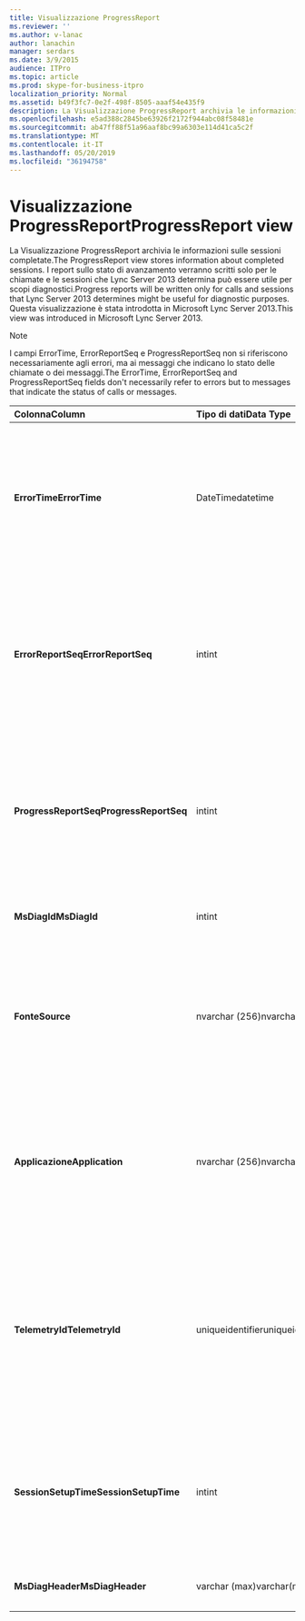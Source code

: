 ```yaml
---
title: Visualizzazione ProgressReport
ms.reviewer: ''
ms.author: v-lanac
author: lanachin
manager: serdars
ms.date: 3/9/2015
audience: ITPro
ms.topic: article
ms.prod: skype-for-business-itpro
localization_priority: Normal
ms.assetid: b49f3fc7-0e2f-498f-8505-aaaf54e435f9
description: La Visualizzazione ProgressReport archivia le informazioni sulle sessioni completate. I report sullo stato di avanzamento verranno scritti solo per le chiamate e le sessioni che Lync Server 2013 determina può essere utile per scopi diagnostici. Questa visualizzazione è stata introdotta in Microsoft Lync Server 2013.
ms.openlocfilehash: e5ad388c2845be63926f2172f944abc08f58481e
ms.sourcegitcommit: ab47ff88f51a96aaf8bc99a6303e114d41ca5c2f
ms.translationtype: MT
ms.contentlocale: it-IT
ms.lasthandoff: 05/20/2019
ms.locfileid: "36194758"
---
```

# <a name="progressreport-view"></a><span data-ttu-id="1b82e-105">Visualizzazione ProgressReport</span><span class="sxs-lookup"><span data-stu-id="1b82e-105">ProgressReport view</span></span>
 
<span data-ttu-id="1b82e-106">La Visualizzazione ProgressReport archivia le informazioni sulle sessioni completate.</span><span class="sxs-lookup"><span data-stu-id="1b82e-106">The ProgressReport view stores information about completed sessions.</span></span> <span data-ttu-id="1b82e-107">I report sullo stato di avanzamento verranno scritti solo per le chiamate e le sessioni che Lync Server 2013 determina può essere utile per scopi diagnostici.</span><span class="sxs-lookup"><span data-stu-id="1b82e-107">Progress reports will be written only for calls and sessions that Lync Server 2013 determines might be useful for diagnostic purposes.</span></span> <span data-ttu-id="1b82e-108">Questa visualizzazione è stata introdotta in Microsoft Lync Server 2013.</span><span class="sxs-lookup"><span data-stu-id="1b82e-108">This view was introduced in Microsoft Lync Server 2013.</span></span>
  
> [!NOTE]
> <span data-ttu-id="1b82e-109">I campi ErrorTime, ErrorReportSeq e ProgressReportSeq non si riferiscono necessariamente agli errori, ma ai messaggi che indicano lo stato delle chiamate o dei messaggi.</span><span class="sxs-lookup"><span data-stu-id="1b82e-109">The ErrorTime, ErrorReportSeq and ProgressReportSeq fields don't necessarily refer to errors but to messages that indicate the status of calls or messages.</span></span> 
  
|<span data-ttu-id="1b82e-110">**Colonna**</span><span class="sxs-lookup"><span data-stu-id="1b82e-110">**Column**</span></span>|<span data-ttu-id="1b82e-111">**Tipo di dati**</span><span class="sxs-lookup"><span data-stu-id="1b82e-111">**Data Type**</span></span>|<span data-ttu-id="1b82e-112">**Dettagli**</span><span class="sxs-lookup"><span data-stu-id="1b82e-112">**Details**</span></span>|
|:-----|:-----|:-----|
|<span data-ttu-id="1b82e-113">**ErrorTime**</span><span class="sxs-lookup"><span data-stu-id="1b82e-113">**ErrorTime**</span></span> <br/> |<span data-ttu-id="1b82e-114">DateTime</span><span class="sxs-lookup"><span data-stu-id="1b82e-114">datetime</span></span>  <br/> |<span data-ttu-id="1b82e-115">Periodo di errore.</span><span class="sxs-lookup"><span data-stu-id="1b82e-115">Time of error occurred.</span></span> <span data-ttu-id="1b82e-116">Usato in combinazione con ErrorReportSeq per identificare in modo univoco un errore.</span><span class="sxs-lookup"><span data-stu-id="1b82e-116">Used in conjunction with ErrorReportSeq to uniquely identify an error.</span></span>  <br/> |
|<span data-ttu-id="1b82e-117">**ErrorReportSeq**</span><span class="sxs-lookup"><span data-stu-id="1b82e-117">**ErrorReportSeq**</span></span> <br/> |<span data-ttu-id="1b82e-118">int</span><span class="sxs-lookup"><span data-stu-id="1b82e-118">int</span></span>  <br/> |<span data-ttu-id="1b82e-119">Numero ID per identificare l'errore.</span><span class="sxs-lookup"><span data-stu-id="1b82e-119">ID number to identify the error.</span></span> <span data-ttu-id="1b82e-120">Usato in combinazione con ErrorTime per identificare in modo univoco un errore.</span><span class="sxs-lookup"><span data-stu-id="1b82e-120">Used in conjunction with ErrorTime to uniquely identify an error.</span></span>  <br/> |
|<span data-ttu-id="1b82e-121">**ProgressReportSeq**</span><span class="sxs-lookup"><span data-stu-id="1b82e-121">**ProgressReportSeq**</span></span> <br/> |<span data-ttu-id="1b82e-122">int</span><span class="sxs-lookup"><span data-stu-id="1b82e-122">int</span></span>  <br/> |<span data-ttu-id="1b82e-123">ID per identificare il report di stato.</span><span class="sxs-lookup"><span data-stu-id="1b82e-123">ID to identify the progress report.</span></span> <span data-ttu-id="1b82e-124">Usato per distinguere i report sullo stato dello stesso rapporto di errore.</span><span class="sxs-lookup"><span data-stu-id="1b82e-124">Used to distinguish progress reports of the same error report.</span></span>  <br/> |
|<span data-ttu-id="1b82e-125">**MsDiagId**</span><span class="sxs-lookup"><span data-stu-id="1b82e-125">**MsDiagId**</span></span> <br/> |<span data-ttu-id="1b82e-126">int</span><span class="sxs-lookup"><span data-stu-id="1b82e-126">int</span></span>  <br/> |<span data-ttu-id="1b82e-127">ID di diagnostica per il report degli errori.</span><span class="sxs-lookup"><span data-stu-id="1b82e-127">Diagnostic ID for the error report.</span></span>  <br/> |
|<span data-ttu-id="1b82e-128">**Fonte**</span><span class="sxs-lookup"><span data-stu-id="1b82e-128">**Source**</span></span> <br/> |<span data-ttu-id="1b82e-129">nvarchar (256)</span><span class="sxs-lookup"><span data-stu-id="1b82e-129">nvarchar(256)</span></span>  <br/> |<span data-ttu-id="1b82e-130">Nome del server che ha originato l'errore (se il report è stato inviato da un componente server).</span><span class="sxs-lookup"><span data-stu-id="1b82e-130">Name of server that originated the error (if report was sent from a server component).</span></span>  <br/> |
|<span data-ttu-id="1b82e-131">**Applicazione**</span><span class="sxs-lookup"><span data-stu-id="1b82e-131">**Application**</span></span> <br/> |<span data-ttu-id="1b82e-132">nvarchar (256)</span><span class="sxs-lookup"><span data-stu-id="1b82e-132">nvarchar(256)</span></span>  <br/> |<span data-ttu-id="1b82e-133">Nome dell'applicazione che ha originato l'errore (se il report è stato inviato da un componente server).</span><span class="sxs-lookup"><span data-stu-id="1b82e-133">Name of application that originated the error (if report was sent from a server component).</span></span>  <br/> |
|<span data-ttu-id="1b82e-134">**TelemetryId**</span><span class="sxs-lookup"><span data-stu-id="1b82e-134">**TelemetryId**</span></span> <br/> |<span data-ttu-id="1b82e-135">uniqueidentifier</span><span class="sxs-lookup"><span data-stu-id="1b82e-135">uniqueidentifier</span></span>  <br/> |<span data-ttu-id="1b82e-136">Identificatore univoco che correla le informazioni sul tempo di join per i diversi componenti coinvolti in una conferenza.</span><span class="sxs-lookup"><span data-stu-id="1b82e-136">Unique identifier correlating join time information for the different components involved in a conference.</span></span>  <br/> |
|<span data-ttu-id="1b82e-137">**SessionSetupTime**</span><span class="sxs-lookup"><span data-stu-id="1b82e-137">**SessionSetupTime**</span></span> <br/> |<span data-ttu-id="1b82e-138">int</span><span class="sxs-lookup"><span data-stu-id="1b82e-138">int</span></span>  <br/> |<span data-ttu-id="1b82e-139">Ora (in millisecondi) necessaria per un componente specifico per partecipare a una conferenza.</span><span class="sxs-lookup"><span data-stu-id="1b82e-139">Time (in milliseconds) required for a specific component to join a conference.</span></span>  <br/> |
|<span data-ttu-id="1b82e-140">**MsDiagHeader**</span><span class="sxs-lookup"><span data-stu-id="1b82e-140">**MsDiagHeader**</span></span> <br/> |<span data-ttu-id="1b82e-141">varchar (max)</span><span class="sxs-lookup"><span data-stu-id="1b82e-141">varchar(max)</span></span>  <br/> |<span data-ttu-id="1b82e-142">Altre informazioni sugli errori.</span><span class="sxs-lookup"><span data-stu-id="1b82e-142">Additional error information.</span></span>  <br/> |
   

